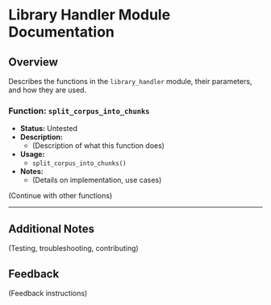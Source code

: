 # Library Handler Module Documentation

## Overview
Describes the functions in the `library_handler` module, their parameters, and how they are used.

### Function: `split_corpus_into_chunks`
- **Status:** Untested
- **Description:** 
  - (Description of what this function does)
- **Usage:**
  - `split_corpus_into_chunks()`
- **Notes:**
  - (Details on implementation, use cases)

(Continue with other functions)

---

## Additional Notes
(Testing, troubleshooting, contributing)

## Feedback
(Feedback instructions)

